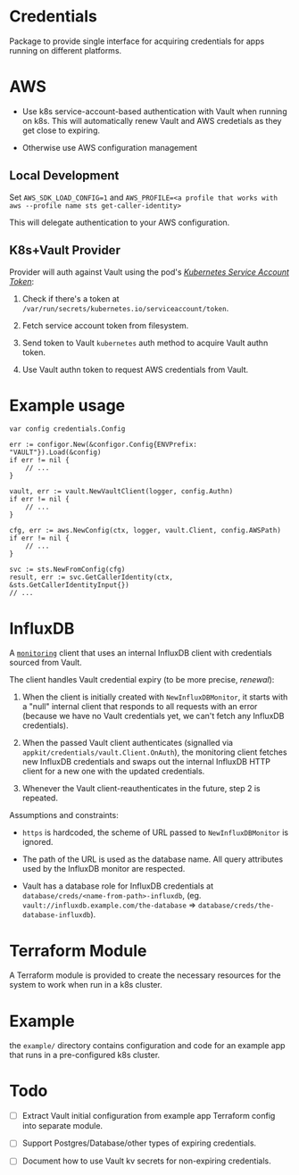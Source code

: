 # Credentials

Package to provide single interface for acquiring credentials for apps
running on different platforms.

# AWS

* Use k8s service-account-based authentication with Vault when running
  on k8s. This will automatically renew Vault and AWS credetials as
  they get close to expiring.

* Otherwise use AWS configuration management

## Local Development

Set `AWS_SDK_LOAD_CONFIG=1` and `AWS_PROFILE=<a profile that works
with aws --profile name sts get-caller-identity>`

This will delegate authentication to your AWS configuration.

## K8s+Vault Provider

Provider will auth against Vault using the pod's [*Kubernetes Service
Account
Token*](https://kubernetes.io/docs/tasks/configure-pod-container/configure-service-account/):

1. Check if there's a token at
   `/var/run/secrets/kubernetes.io/serviceaccount/token`.

2. Fetch service account token from filesystem.

3. Send token to Vault `kubernetes` auth method to acquire Vault authn
   token.

4. Use Vault authn token to request AWS credentials from Vault.

# Example usage

```
var config credentials.Config

err := configor.New(&configor.Config{ENVPrefix: "VAULT"}).Load(&config)
if err != nil {
	// ...
}

vault, err := vault.NewVaultClient(logger, config.Authn)
if err != nil {
	// ...
}

cfg, err := aws.NewConfig(ctx, logger, vault.Client, config.AWSPath)
if err != nil {
	// ...
}

svc := sts.NewFromConfig(cfg)
result, err := svc.GetCallerIdentity(ctx, &sts.GetCallerIdentityInput{})
// ...
```

# InfluxDB

A [`monitoring`](../monitoring/README.md) client that uses an internal
InfluxDB client with credentials sourced from Vault.

The client handles Vault credential expiry (to be more precise, *renewal*):

1. When the client is initially created with `NewInfluxDBMonitor`, it
   starts with a "null" internal client that responds to all requests
   with an error (because we have no Vault credentials yet, we can't
   fetch any InfluxDB credentials).

2. When the passed Vault client authenticates (signalled via
   `appkit/credentials/vault.Client.OnAuth`), the monitoring client
   fetches new InfluxDB credentials and swaps out the internal
   InfluxDB HTTP client for a new one with the updated credentials.

3. Whenever the Vault client-reauthenticates in the future, step 2 is
   repeated.

Assumptions and constraints:

* `https` is hardcoded, the scheme of URL passed to
  `NewInfluxDBMonitor` is ignored.

* The path of the URL is used as the database name. All query
  attributes used by the InfluxDB monitor are respected.

* Vault has a database role for InfluxDB credentials at
  `database/creds/<name-from-path>-influxdb`,
  (eg. `vault://influxdb.example.com/the-database` =>
  `database/creds/the-database-influxdb`).

# Terraform Module

A Terraform module is provided to create the necessary resources for
the system to work when run in a k8s cluster.

# Example

the `example/` directory contains configuration and code for an
example app that runs in a pre-configured k8s cluster.

# Todo

- [ ] Extract Vault initial configuration from example app Terraform
      config into separate module.

- [ ] Support Postgres/Database/other types of expiring credentials.

- [ ] Document how to use Vault kv secrets for non-expiring credentials.
